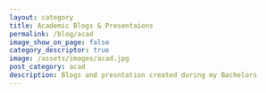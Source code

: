 ```yaml
---
layout: category
title: Academic Blogs & Presentaions
permalink: /blog/acad
image_show_on_page: false
category_descriptor: true
image: /assets/images/acad.jpg
post_category: acad
description: Blogs and presntation created during my Bachelors
---
```

